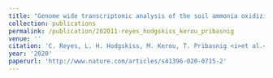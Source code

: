 ```yaml
---
title: "Genome wide transcriptomic analysis of the soil ammonia oxidizing archaeon Nitrososphaera viennensis upon exposure to copper limitation"
collection: publications
permalink: /publication/202011-reyes_hodgskiss_kerou_pribasnig
venue: ''
citation: 'C. Reyes, L. H. Hodgskiss, M. Kerou, T. Pribasnig <i>et al.</i>. <b>Genome wide transcriptomic analysis of the soil ammonia oxidizing archaeon Nitrososphaera viennensis upon exposure to copper limitation</b>, <i>The ISME Journal,</i> November 2020'
year: '2020'
paperurl: 'http://www.nature.com/articles/s41396-020-0715-2'
---
```

